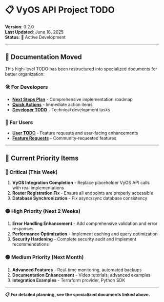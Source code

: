 # 📋 VyOS API Project TODO

**Version**: 0.2.0  
**Last Updated**: June 18, 2025  
**Status**: 🔄 Active Development

---

## 📍 **Documentation Moved**

This high-level TODO has been restructured into specialized documents for better organization:

### **🛠️ For Developers**
- **[Next Steps Plan](dev/NEXT_STEPS_PLAN.md)** - Comprehensive implementation roadmap
- **[Quick Actions](dev/QUICK_ACTIONS.md)** - Immediate action items  
- **[Developer TODO](dev/TODO.md)** - Technical development tasks

### **👥 For Users**
- **[User TODO](user/TODO.md)** - Feature requests and user-facing enhancements
- **[Feature Requests](user/TODO.md#feature-requests)** - Community-requested features

---

## 🎯 **Current Priority Items**

### **🔴 Critical (This Week)**
1. **VyOS Integration Completion** - Replace placeholder VyOS API calls with real implementations
2. **Router Registration Fix** - Ensure all endpoints are properly accessible  
3. **Database Synchronization** - Fix async/sync database consistency

### **🟡 High Priority (Next 2 Weeks)**
1. **Error Handling Enhancement** - Add comprehensive validation and error responses
2. **Performance Optimization** - Implement caching and query optimization
3. **Security Hardening** - Complete security audit and implement recommendations

### **🟢 Medium Priority (Next Month)**
1. **Advanced Features** - Real-time monitoring, automated backups
2. **Documentation Enhancement** - Video tutorials, advanced examples
3. **Integration Examples** - Terraform provider, Python SDK

---

**📋 For detailed planning, see the specialized documents linked above.**
